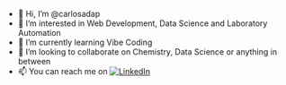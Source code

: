 - 👋 Hi, I’m @carlosadap
- 👀 I’m interested in Web Development, Data Science and Laboratory Automation
- 🌱 I’m currently learning Vibe Coding
- 💞️ I’m looking to collaborate on Chemistry, Data Science or anything in between
- 📫 You can reach me on [![LinkedIn](https://img.shields.io/badge/LinkedIn-0077B5?style=for-the-badge&logo=linkedin&logoColor=white)](https://www.linkedin.com/in/carlosalbuquerquepinheiro/)
&nbsp;

<!---
carlosadap/carlosadap is a ✨ special ✨ repository because its `README.md` (this file) appears on your GitHub profile.
You can click the Preview link to take a look at your changes.
--->
